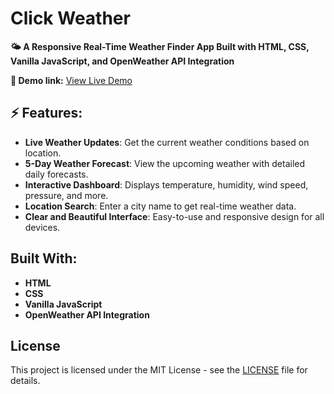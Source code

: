 # Click Weather

**🌤️ A Responsive Real-Time Weather Finder App Built with HTML, CSS, Vanilla JavaScript, and OpenWeather API Integration**

**🔗 Demo link:** [View Live Demo](https://marcozmurilo.github.io/click-weather/)

## ⚡ Features:

- **Live Weather Updates**: Get the current weather conditions based on location.
- **5-Day Weather Forecast**: View the upcoming weather with detailed daily forecasts.
- **Interactive Dashboard**: Displays temperature, humidity, wind speed, pressure, and more.
- **Location Search**: Enter a city name to get real-time weather data.
- **Clear and Beautiful Interface**: Easy-to-use and responsive design for all devices.

## Built With:

- **HTML**
- **CSS**
- **Vanilla JavaScript**
- **OpenWeather API Integration**

## License

This project is licensed under the MIT License - see the [LICENSE](LICENSE) file for details.
